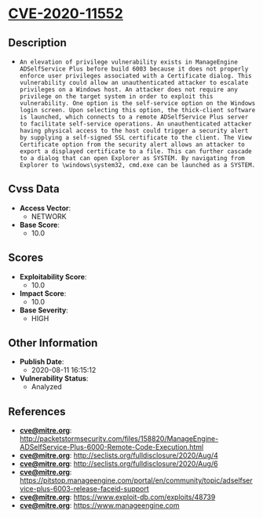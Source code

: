 
# [CVE-2020-11552](http://packetstormsecurity.com/files/158820/ManageEngine-ADSelfService-Plus-6000-Remote-Code-Execution.html)

## Description

- `An elevation of privilege vulnerability exists in ManageEngine ADSelfService Plus before build 6003 because it does not properly enforce user privileges associated with a Certificate dialog. This vulnerability could allow an unauthenticated attacker to escalate privileges on a Windows host. An attacker does not require any privilege on the target system in order to exploit this vulnerability. One option is the self-service option on the Windows login screen. Upon selecting this option, the thick-client software is launched, which connects to a remote ADSelfService Plus server to facilitate self-service operations. An unauthenticated attacker having physical access to the host could trigger a security alert by supplying a self-signed SSL certificate to the client. The View Certificate option from the security alert allows an attacker to export a displayed certificate to a file. This can further cascade to a dialog that can open Explorer as SYSTEM. By navigating from Explorer to \windows\system32, cmd.exe can be launched as a SYSTEM.`

## Cvss Data

- **Access Vector**:
  - NETWORK
- **Base Score**:
  - 10.0

## Scores

- **Exploitability Score**:
  - 10.0
- **Impact Score**:
  - 10.0
- **Base Severity**:
  - HIGH

## Other Information

- **Publish Date**:
  - 2020-08-11 16:15:12
- **Vulnerability Status**:
  - Analyzed

## References

- **cve@mitre.org**: http://packetstormsecurity.com/files/158820/ManageEngine-ADSelfService-Plus-6000-Remote-Code-Execution.html
- **cve@mitre.org**: http://seclists.org/fulldisclosure/2020/Aug/4
- **cve@mitre.org**: http://seclists.org/fulldisclosure/2020/Aug/6
- **cve@mitre.org**: https://pitstop.manageengine.com/portal/en/community/topic/adselfservice-plus-6003-release-faceid-support
- **cve@mitre.org**: https://www.exploit-db.com/exploits/48739
- **cve@mitre.org**: https://www.manageengine.com
